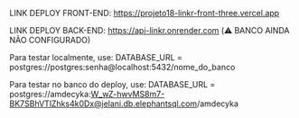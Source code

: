 LINK DEPLOY FRONT-END: https://projeto18-linkr-front-three.vercel.app

LINK DEPLOY BACK-END: https://api-linkr.onrender.com (⚠️ BANCO AINDA NÃO CONFIGURADO)

Para testar localmente, use:
DATABASE_URL = postgres://postgres:senha@localhost:5432/nome_do_banco

Para testar no banco do deploy, use: 
DATABASE_URL = postgres://amdecyka:W_wZ-hwvMS8m7-BK7SBhVTlZhks4k0Dx@jelani.db.elephantsql.com/amdecyka
